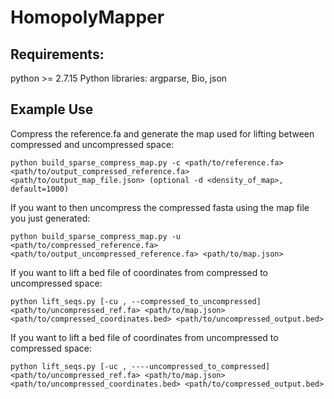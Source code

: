 # HomopolyMapper

## Requirements:
python >= 2.7.15
Python libraries: argparse, Bio, json

## Example Use
Compress the reference.fa and generate the map used for lifting between compressed and uncompressed space:

```python build_sparse_compress_map.py -c <path/to/reference.fa> <path/to/output_compressed_reference.fa> <path/to/output_map_file.json> (optional -d <density_of_map>, default=1000)```

If you want to then uncompress the compressed fasta using the map file you just generated:

```python build_sparse_compress_map.py -u <path/to/compressed_reference.fa> <path/to/output_uncompressed_reference.fa> <path/to/map.json>```

If you want to lift a bed file of coordinates from compressed to uncompressed space:

```python lift_seqs.py [-cu , --compressed_to_uncompressed] <path/to/uncompressed_ref.fa> <path/to/map.json> <path/to/compressed_coordinates.bed> <path/to/uncompressed_output.bed>```

If you want to lift a bed file of coordinates from uncompressed to compressed space:

```python lift_seqs.py [-uc , ----uncompressed_to_compressed] <path/to/uncompressed_ref.fa> <path/to/map.json> <path/to/uncompressed_coordinates.bed> <path/to/compressed_output.bed>```
